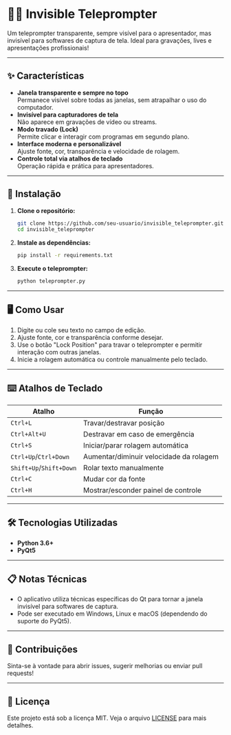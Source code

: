 # 🕵️‍♂️ Invisible Teleprompter

Um teleprompter transparente, sempre visível para o apresentador, mas invisível para softwares de captura de tela. Ideal para gravações, lives e apresentações profissionais!

---

## ✨ Características

- **Janela transparente e sempre no topo**  
  Permanece visível sobre todas as janelas, sem atrapalhar o uso do computador.
- **Invisível para capturadores de tela**  
  Não aparece em gravações de vídeo ou streams.
- **Modo travado (Lock)**  
  Permite clicar e interagir com programas em segundo plano.
- **Interface moderna e personalizável**  
  Ajuste fonte, cor, transparência e velocidade de rolagem.
- **Controle total via atalhos de teclado**  
  Operação rápida e prática para apresentadores.

---

## 🚀 Instalação

1. **Clone o repositório:**
   ```bash
   git clone https://github.com/seu-usuario/invisible_teleprompter.git
   cd invisible_teleprompter
   ```

2. **Instale as dependências:**
   ```bash
   pip install -r requirements.txt
   ```

3. **Execute o teleprompter:**
   ```bash
   python teleprompter.py
   ```

---

## 🖥️ Como Usar

1. Digite ou cole seu texto no campo de edição.
2. Ajuste fonte, cor e transparência conforme desejar.
3. Use o botão "Lock Position" para travar o teleprompter e permitir interação com outras janelas.
4. Inicie a rolagem automática ou controle manualmente pelo teclado.

---

## ⌨️ Atalhos de Teclado

| Atalho                | Função                                    |
|-----------------------|-------------------------------------------|
| `Ctrl+L`              | Travar/destravar posição                  |
| `Ctrl+Alt+U`          | Destravar em caso de emergência           |
| `Ctrl+S`              | Iniciar/parar rolagem automática          |
| `Ctrl+Up`/`Ctrl+Down` | Aumentar/diminuir velocidade da rolagem   |
| `Shift+Up`/`Shift+Down` | Rolar texto manualmente                  |
| `Ctrl+C`              | Mudar cor da fonte                        |
| `Ctrl+H`              | Mostrar/esconder painel de controle       |

---

## 🛠️ Tecnologias Utilizadas

- **Python 3.6+**
- **PyQt5**

---

## 📋 Notas Técnicas

- O aplicativo utiliza técnicas específicas do Qt para tornar a janela invisível para softwares de captura.
- Pode ser executado em Windows, Linux e macOS (dependendo do suporte do PyQt5).

---

## 🤝 Contribuições

Sinta-se à vontade para abrir issues, sugerir melhorias ou enviar pull requests!

---

## 📝 Licença

Este projeto está sob a licença MIT. Veja o arquivo [LICENSE](LICENSE) para mais detalhes.
